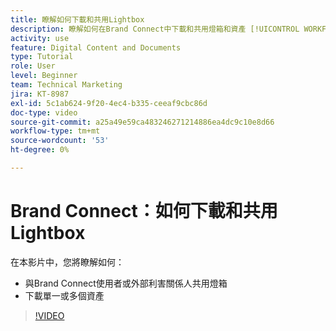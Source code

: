 ```yaml
---
title: 瞭解如何下載和共用Lightbox
description: 瞭解如何在Brand Connect中下載和共用燈箱和資產 [!UICONTROL WORKFRONT DAM].
activity: use
feature: Digital Content and Documents
type: Tutorial
role: User
level: Beginner
team: Technical Marketing
jira: KT-8987
exl-id: 5c1ab624-9f20-4ec4-b335-ceeaf9cbc86d
doc-type: video
source-git-commit: a25a49e59ca483246271214886ea4dc9c10e8d66
workflow-type: tm+mt
source-wordcount: '53'
ht-degree: 0%

---
```


# Brand Connect：如何下載和共用Lightbox

在本影片中，您將瞭解如何：

* 與Brand Connect使用者或外部利害關係人共用燈箱
* 下載單一或多個資產

>[!VIDEO](https://video.tv.adobe.com/v/335249/?quality=12&learn=on)
